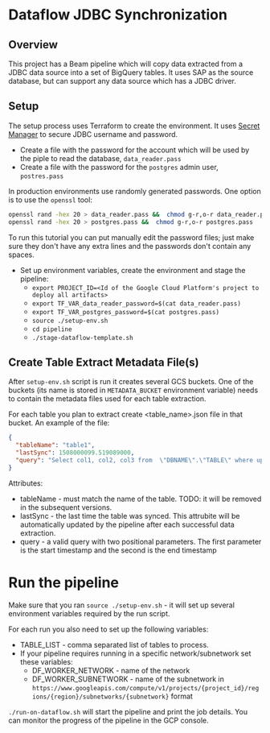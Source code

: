 # Dataflow JDBC Synchronization

## Overview
This project has a Beam pipeline which will copy data extracted from a JDBC 
data source into a set of BigQuery tables. It uses SAP as the source database, 
but can support any data source which has a JDBC driver.

## Setup
The setup process uses Terraform to create the environment. 
It uses [Secret Manager](https://cloud.google.com/secret-manager/docs) 
to secure JDBC username and password.

* Create a file with the password for the account which will be used by the piple to read the database, `data_reader.pass`
* Create a file with the password for the `postgres` admin user, `postres.pass`

In production environments use randomly generated passwords. One option is to use the `openssl` tool:
```bash
openssl rand -hex 20 > data_reader.pass &&  chmod g-r,o-r data_reader.pass
openssl rand -hex 20 > postgres.pass &&  chmod g-r,o-r postgres.pass
```
To run this tutorial you can put manually edit the password files; just make sure they don't have any extra lines and the passwords don't contain any spaces.
* Set up environment variables, create the environment and stage the pipeline:
  * `export PROJECT_ID=<Id of the Google Cloud Platform's project to deploy all artifacts>`
  * `export TF_VAR_data_reader_password=$(cat data_reader.pass)`
  * `export TF_VAR_postgres_password=$(cat postgres.pass)`
  * `source ./setup-env.sh`
  * `cd pipeline`
  * `./stage-dataflow-template.sh`
 
## Create Table Extract Metadata File(s)
After `setup-env.sh` script is run it creates several GCS buckets. One of the buckets 
(its name is stored in `METADATA_BUCKET` environment variable) needs to contain the metadata files
used for each table extraction. 

For each table you plan to extract create <table_name>.json file in that bucket. An example of the file:
```json
{
  "tableName": "table1",
  "lastSync": 1508000099.519089000,
  "query": "Select col1, col2, col3 from  \"DBNAME\".\"TABLE\" where updated_ts between ? and ?"
}
```
Attributes:
* tableName - must match the name of the table. TODO: it will be removed in the subsequent versions.
* lastSync - the last time the table was synced. This attrubite will be automatically updated by 
the pipeline after each successful data extraction.
* query - a valid query with two positional parameters. The first parameter is the start timestamp and 
the second is the end timestamp

# Run the pipeline
Make sure that you ran `source ./setup-env.sh` - it will set up several environment variables required by the run script.

For each run you also need to set up the following variables:
* TABLE_LIST - comma separated list of tables to process. 
* If your pipeline requires running in a specific network/subnetwork set these variables:
    * DF_WORKER_NETWORK - name of the network
    * DF_WORKER_SUBNETWORK - name of the subnetwork in `https://www.googleapis.com/compute/v1/projects/{project_id}/regions/{region}/subnetworks/{subnetwork}` format

`./run-on-dataflow.sh` will start the pipeline and print the job details. 
You can monitor the progress of the pipeline in the GCP console.


 
